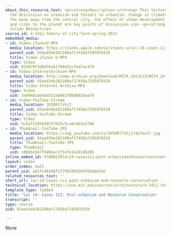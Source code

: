 ```yaml
---
about_this_resource_text: <p><strong>Description:</strong> This lecture continues
  the discussion on urbanism and threats to urbanism. Change in climate, social equity,
  the move away from the central city, the effect of urban development on the environment,
  and risks to the planet are key points of discussion.</p> <p><strong>Instructor:</strong>
  Julian Beinart</p>
course_id: 4-241j-theory-of-city-form-spring-2013
embedded_media:
- id: Video-iTunesU-MP4
  media_location: https://itunes.apple.com/us/itunes-u/lec-24-cases-iii-post-urbanism/id726270813?i=169193320
  parent_uid: 93ae434e262108af17458a7295078318
  title: Video-iTunes U-MP4
  type: Video
  uid: 825070f3d8d76ab1766e52cfeafac47d
- id: Video-InternetArchive-MP4
  media_location: http://www.archive.org/download/MIT4.241JS13/MIT4_241JS13_lec24_300k.mp4
  parent_uid: 93ae434e262108af17458a7295078318
  title: Video-Internet Archive-MP4
  type: Video
  uid: 3a984b1a64ad312ab86230bd603baafd
- id: Video-YouTube-Stream
  media_location: 3V5ORt7shjI
  parent_uid: 93ae434e262108af17458a7295078318
  title: Video-YouTube-Stream
  type: Video
  uid: 5cba72195840757015c5ca8c8d3a3f86
- id: Thumbnail-YouTube-JPG
  media_location: https://img.youtube.com/vi/3V5ORt7shjI/default.jpg
  parent_uid: 93ae434e262108af17458a7295078318
  title: Thumbnail-YouTube-JPG
  type: Thumbnail
  uid: c0bb5e5d7f646bac1f5d7e1e24146285
inline_embed_id: 57068220lec24:casesiii:post-urbanismandresourceconservation39976799
layout: video
order_index: null
parent_uid: a81fcd6168f1f79929b938d765eb4192
related_resources_text: ''
short_url: lec-24-cases-iii-post-urbanism-and-resource-conservation
technical_location: https://ocw.mit.edu/courses/architecture/4-241j-theory-of-city-form-spring-2013/video-lectures/lec-24-cases-iii-post-urbanism-and-resource-conservation
template_type: Tabbed
title: 'Lec 24: Cases III: Post-urbanism and Resource Conservation'
transcript: ''
type: course
uid: 93ae434e262108af17458a7295078318

---
```

None